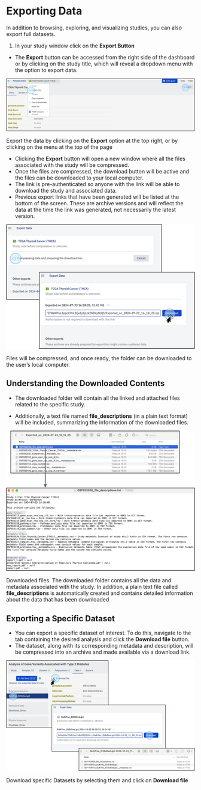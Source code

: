 # Exporting Data

In addition to browsing, exploring, and visualizing studies, you can also export full datasets. 

1. In your study window click on the **Export Button**
* The **Export** button can be accessed from the right side of the dashboard or by clicking on the study title, which will reveal a dropdown menu with the option to export data.

![1ExportData.png](doc-odm-user-guide/images/1ExportData.png)
<figcaption>Export the data by clicking on the <strong>Export</strong> option at the top right, or by clicking on the menu at the top of the page</figcaption>

* Clicking the **Export** button will open a new window where all the files associated with the study will be compressed.
* Once the files are compressed, the download button will be active and the files can be downloaded to your local computer.
* The link is pre-authenticated so anyone with the link will be able to download the study and associated data.
* Previous export links that have been generated will be listed at the bottom of the screen. These are archive versions and will reflect the data at the time the link was generated, not necessarily the latest version.

![2CompressingData.png](doc-odm-user-guide/images/2CompressingData.png)
<figcaption>Files will be compressed, and once ready, the folder can be downloaded to the user’s local computer.</figcaption>

## Understanding the Downloaded Contents

* The downloaded folder will contain all the linked and attached files related to the specific study.

* Additionally, a text file named **file_descriptions** (in a plain text format) will be included, summarizing the information of the downloaded files.

![3Contents.png](doc-odm-user-guide/images/3Contents.png)
<figcaption>Downloaded files. The downloaded folder contains all the data and metadata associated with the study. In addition, a plain text file called <strong>file_descriptions</strong> is automatically created and contains detailed information about the data that has been downloaded</figcaption>

## Exporting a Specific Dataset
* You can export a specific dataset of interest. To do this, navigate to the tab containing the desired analysis and click the **Download file** button. 
* The dataset, along with its corresponding metadata and description, will be compressed into an archive and made available via a download link.

![4OtherDataSets.png](doc-odm-user-guide/images/4OtherDataSets.png)
<figcaption>Download specific Datasets by selecting them and click on <strong>Download file</strong></figcaption>